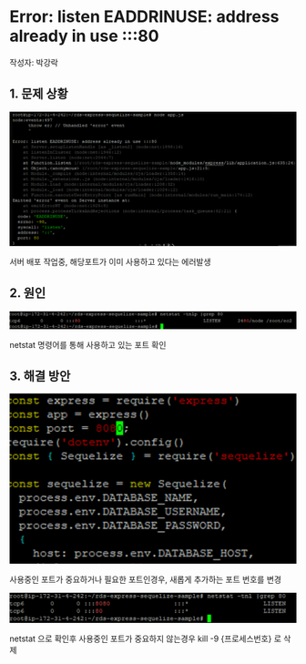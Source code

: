 # Error: listen EADDRINUSE: address already in use :::80
작성자: 박강락
## 1. 문제 상황

![img_10.png](../img/img_10.png)

서버 배포 작업중, 해당포트가 이미 사용하고 있다는 에러발생

## 2. 원인

![img_11.png](../img/img_11.png)

netstat 명령어를 통해 사용하고 있는 포트 확인

## 3. 해결 방안

![img_12.png](../img/img_12.png)

사용중인 포트가 중요하거나 필요한 포트인경우, 새롭게 추가하는 포트 번호를 변경

![img_13.png](../img/img_13.png)

netstat 으로 확인후 사용중인 포트가 중요하지 않는경우 kill -9 {프로세스번호} 로 삭제